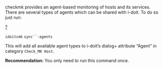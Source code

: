 checkmk provides an agent-based monitoring of hosts and its services. There are several types of agents which can be shared with i-doit. To do so just run:

[?](#)

`idoitcmk` `sync``-agents`

This will add all available agent types to i-doit’s dialog+ attribute “Agent” in category `Check_MK Host`.

**Recommendation:** You only need to run this command once.